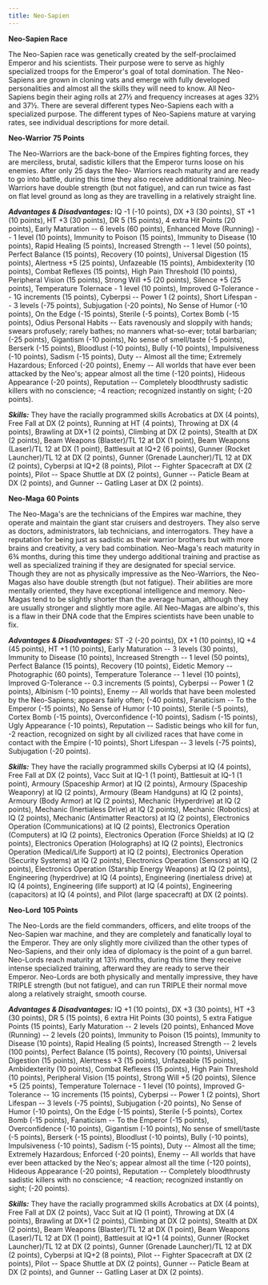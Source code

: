 ```yaml
---
title: Neo-Sapien
---
```

**Neo-Sapien Race**

The Neo-Sapien race was genetically created by the self-proclaimed
Emperor and his scientists. Their purpose were to serve as highly
specialized troops for the Emperor's goal of total domination. The
Neo-Sapiens are grown in cloning vats and emerge with fully developed
personalities and almost all the skills they will need to know. All
Neo-Sapiens begin their aging rolls at 27½ and frequency increases at
ages 32½ and 37½. There are several different types Neo-Sapiens each
with a specialized purpose. The different types of Neo-Sapiens mature at
varying rates, see individual descriptions for more detail.

**Neo-Warrior** **75 Points**

The Neo-Warriors are the back-bone of the Empires fighting forces, they
are merciless, brutal, sadistic killers that the Emperor turns loose on
his enemies. After only 25 days the Neo- Warriors reach maturity and are
ready to go into battle, during this time they also receive additional
training. Neo-Warriors have double strength (but not fatigue), and can
run twice as fast on flat level ground as long as they are travelling in
a relatively straight line.

***Advantages & Disadvantages:*** IQ -1 (-10 points), DX +3 (30 points),
ST +1 (10 points), HT +3 (30 points), DR 5 (15 points), 4 extra Hit
Points (20 points), Early Maturation -- 6 levels (60 points), Enhanced
Move (Running) -- 1 level (10 points), Immunity to Poison (15 points),
Immunity to Disease (10 points), Rapid Healing (5 points), Increased
Strength -- 1 level (50 points), Perfect Balance (15 points), Recovery
(10 points), Universal Digestion (15 points), Alertness +5 (25 points),
Unfazeable (15 points), Ambidexterity (10 points), Combat Reflexes (15
points), High Pain Threshold (10 points), Peripheral Vision (15 points),
Strong Will +5 (20 points), Silence +5 (25 points), Temperature
Tolernace - 1 level (10 points), Improved G-Tolerance -- 1G increments
(15 points), Cyberpsi -- Power 1 (2 points), Short Lifespan -- 3 levels
(-75 points), Subjugation (-20 points), No Sense of Humor (-10 points),
On the Edge (-15 points), Sterile (-5 points), Cortex Bomb (-15 points),
Odius Personal Habits -- Eats ravenously and sloppily with hands; swears
profusely; rarely bathes; no manners what-so-ever; total barbarian; (-25
points), Gigantism (-10 points), No sense of smell/taste (-5 points),
Berserk (-15 points), Bloodlust (-10 points), Bully (-10 points),
Impulsiveness (-10 points), Sadism (-15 points), Duty -- Almost all the
time; Extremely Hazardous; Enforced (-20 points), Enemy -- All worlds
that have ever been attacked by the Neo's; appear almost all the time
(-120 points), Hideous Appearance (-20 points), Reputation -- Completely
bloodthrusty sadistic killers with no conscience; -4 reaction;
recognized instantly on sight; (-20 points).

***Skills:*** They have the racially programmed skills Acrobatics at DX
(4 points), Free Fall at DX (2 points), Running at HT (4 points),
Throwing at DX (4 points), Brawling at DX+1 (2 points), Climbing at DX
(2 points), Stealth at DX (2 points), Beam Weapons (Blaster)/TL 12 at DX
(1 point), Beam Weapons (Laser)/TL 12 at DX (1 point), Battlesuit at
IQ+2 (6 points), Gunner (Rocket Launcher)/TL 12 at DX (2 points), Gunner
(Grenade Launcher)/TL 12 at DX (2 points), Cyberpsi at IQ+2 (8 points),
Pilot -- Fighter Spacecraft at DX (2 points), Pilot -- Space Shuttle at
DX (2 points), Gunner -- Paticle Beam at DX (2 points), and Gunner --
Gatling Laser at DX (2 points).

**Neo-Maga** **60 Points**

The Neo-Maga's are the technicians of the Empires war machine, they
operate and maintain the giant star cruisers and destroyers. They also
serve as doctors, administrators, lab technicians, and interrogators.
They have a reputation for being just as sadistic as their warrior
brothers but with more brains and creativity, a very bad combination.
Neo-Maga's reach maturity in 6¾ months, during this time they undergo
additional training and practise as well as specialized training if they
are designated for special service. Though they are not as physically
impressive as the Neo-Warriors, the Neo-Magas also have double strength
(but not fatigue). Their abilities are more mentally oriented, they have
exceptional intelligence and memory. Neo-Magas tend to be slightly
shorter than the average human, although they are usually stronger and
slightly more agile. All Neo-Magas are albino's, this is a flaw in their
DNA code that the Empires scientists have been unable to fix.

***Advantages & Disadvantages:*** ST -2 (-20 points), DX +1 (10 points),
IQ +4 (45 points), HT +1 (10 points), Early Maturation -- 3 levels (30
points), Immunity to Disease (10 points), Increased Strength -- 1 level
(50 points), Perfect Balance (15 points), Recovery (10 points), Eidetic
Memory -- Photographic (60 points), Temperature Tolerance -- 1 level (10
points), Improved G-Tolerance -- 0.3 increments (5 points), Cyberpsi --
Power 1 (2 points), Albinism (-10 points), Enemy -- All worlds that have
been molested by the Neo-Sapiens; appears fairly often; (-40 points),
Fanaticism -- To the Emperor (-15 points), No Sense of Humor (-10
points), Sterile (-5 points), Cortex Bomb (-15 points), Overconfidence
(-10 points), Sadism (-15 points), Ugly Appearance (-10 points),
Reputation -- Sadistic beings who kill for fun, -2 reaction, recognized
on sight by all civilized races that have come in contact with the
Empire (-10 points), Short Lifespan -- 3 levels (-75 points),
Subjugation (-20 points).

***Skills:*** They have the racially programmed skills Cyberpsi at IQ (4
points), Free Fall at DX (2 points), Vacc Suit at IQ-1 (1 point),
Battlesuit at IQ-1 (1 point), Armoury (Spaceship Armor) at IQ (2
points), Armoury (Spaceship Weaponry) at IQ (2 points), Armoury (Beam
Handguns) at IQ (2 points), Armoury (Body Armor) at IQ (2 points),
Mechanic (Hyperdrive) at IQ (2 points), Mechanic (Inertialess Drive) at
IQ (2 points), Mechanic (Robotics) at IQ (2 points), Mechanic
(Antimatter Reactors) at IQ (2 points), Electronics Operation
(Communications) at IQ (2 points), Electronics Operation (Computers) at
IQ (2 points), Electronics Operation (Force Shields) at IQ (2 points),
Electronics Operation (Holographs) at IQ (2 points), Electronics
Operation (Medical/Life Support) at IQ (2 points), Electronics Operation
(Security Systems) at IQ (2 points), Electronics Operation (Sensors) at
IQ (2 points), Electronics Operation (Starship Energy Weapons) at IQ (2
points), Engineering (hyperdrive) at IQ (4 points), Engineering
(inertialess drive) at IQ (4 points), Engineering (life support) at IQ
(4 points), Engineering (capacitors) at IQ (4 points), and Pilot (large
spacecraft) at DX (2 points).

**Neo-Lord** **105 Points**

The Neo-Lords are the field commanders, officers, and elite troops of
the Neo-Sapien war machine, and they are completely and fanatically
loyal to the Emperor. They are only slightly more civilized than the
other types of Neo-Sapiens, and their only idea of diplomacy is the
point of a gun barrel. Neo-Lords reach maturity at 13½ months, during
this time they receive intense specialized training, afterward they are
ready to serve their Emperor. Neo-Lords are both physically and mentally
impressive, they have TRIPLE strength (but not fatigue), and can run
TRIPLE their normal move along a relatively straight, smooth course.

***Advantages & Disadvantages:*** IQ +1 (10 points), DX +3 (30 points),
HT +3 (30 points), DR 5 (15 points), 6 extra Hit Points (30 points), 5
extra Fatigue Points (15 points), Early Maturation -- 2 levels (20
points), Enhanced Move (Running) -- 2 levels (20 points), Immunity to
Poison (15 points), Immunity to Disease (10 points), Rapid Healing (5
points), Increased Strength -- 2 levels (100 points), Perfect Balance
(15 points), Recovery (10 points), Universal Digestion (15 points),
Alertness +3 (15 points), Unfazeable (15 points), Ambidexterity (10
points), Combat Reflexes (15 points), High Pain Threshold (10 points),
Peripheral Vision (15 points), Strong Will +5 (20 points), Silence +5
(25 points), Temperature Tolernace - 1 level (10 points), Improved
G-Tolerance -- 1G increments (15 points), Cyberpsi -- Power 1 (2
points), Short Lifespan -- 3 levels (-75 points), Subjugation (-20
points), No Sense of Humor (-10 points), On the Edge (-15 points),
Sterile (-5 points), Cortex Bomb (-15 points), Fanaticism -- To the
Emperor (-15 points), Overconfidence (-10 points), Gigantism (-10
points), No sense of smell/taste (-5 points), Berserk (-15 points),
Bloodlust (-10 points), Bully (-10 points), Impulsiveness (-10 points),
Sadism (-15 points), Duty -- Almost all the time; Extremely Hazardous;
Enforced (-20 points), Enemy -- All worlds that have ever been attacked
by the Neo's; appear almost all the time (-120 points), Hideous
Appearance (-20 points), Reputation -- Completely bloodthrusty sadistic
killers with no conscience; -4 reaction; recognized instantly on sight;
(-20 points).

***Skills:*** They have the racially programmed skills Acrobatics at DX
(4 points), Free Fall at DX (2 points), Vacc Suit at IQ (1 point),
Throwing at DX (4 points), Brawling at DX+1 (2 points), Climbing at DX
(2 points), Stealth at DX (2 points), Beam Weapons (Blaster)/TL 12 at DX
(1 point), Beam Weapons (Laser)/TL 12 at DX (1 point), Battlesuit at
IQ+1 (4 points), Gunner (Rocket Launcher)/TL 12 at DX (2 points), Gunner
(Grenade Launcher)/TL 12 at DX (2 points), Cyberpsi at IQ+2 (8 points),
Pilot -- Fighter Spacecraft at DX (2 points), Pilot -- Space Shuttle at
DX (2 points), Gunner -- Paticle Beam at DX (2 points), and Gunner --
Gatling Laser at DX (2 points).

